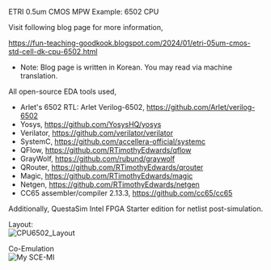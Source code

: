ETRI 0.5um CMOS MPW Example: 6502 CPU

Visit following blog page for more information,

https://fun-teaching-goodkook.blogspot.com/2024/01/etri-05um-cmos-std-cell-dk-cpu-6502.html

* Note: Blog page is written in Korean. You may read via machine translation.

All open-source EDA tools used,

* Arlet's 6502 RTL: Arlet Verilog-6502, https://github.com/Arlet/verilog-6502
* Yosys, https://github.com/YosysHQ/yosys
* Verilator, https://github.com/verilator/verilator
* SystemC, https://github.com/accellera-official/systemc
* QFlow, https://github.com/RTimothyEdwards/qflow
* GrayWolf, https://github.com/rubund/graywolf
* QRouter, https://github.com/RTimothyEdwards/qrouter
* Magic, https://github.com/RTimothyEdwards/magic
* Netgen, https://github.com/RTimothyEdwards/netgen
* CC65 assembler/compiler 2.13.3, https://github.com/cc65/cc65

Additionally, QuestaSim Intel FPGA Starter edition for netlist post-simulation.

Layout: </br>
![CPU6502_Layout](https://github.com/GoodKook/ETRI-0.5um-CMOS-MPW-DK-Example--6502-CPU/assets/162967523/4a969c71-ed33-4e52-9924-476165eebf3f)

Co-Emulation </br>
![My SCE-MI](https://github.com/GoodKook/ETRI-0.5um-CMOS-MPW-DK-Example--6502-CPU/blob/main/emulation/_Docs_/My_SCE_MI_v4.png)



